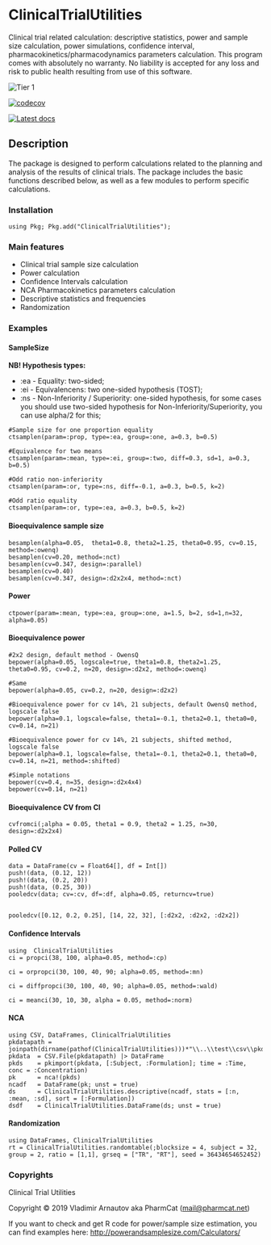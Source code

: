 # ClinicalTrialUtilities

 Clinical trial related calculation: descriptive statistics, power and sample size calculation, power simulations, confidence interval, pharmacokinetics/pharmacodynamics parameters calculation. This program comes with absolutely no warranty. No liability is accepted for any loss and risk to public health resulting from use of this software.

![Tier 1](https://github.com/PharmCat/ClinicalTrialUtilities.jl/workflows/Tier%201/badge.svg)

[![codecov](https://codecov.io/gh/PharmCat/ClinicalTrialUtilities.jl/branch/master/graph/badge.svg)](https://codecov.io/gh/PharmCat/ClinicalTrialUtilities.jl)

[![Latest docs](https://img.shields.io/badge/docs-latest-blue.svg)](https://pharmcat.github.io/ClinicalTrialUtilities.jl/dev/)

## Description

The package is designed to perform calculations related to the planning and analysis of the results of clinical trials. The package includes the basic functions described below, as well as a few modules to perform specific calculations.

### <a name="Installation">Installation</a>
```
using Pkg; Pkg.add("ClinicalTrialUtilities");
```

### <a name="Features">Main features</a>

- Clinical trial sample size calculation
- Power calculation
- Confidence Intervals calculation
- NCA Pharmacokinetics parameters calculation
- Descriptive statistics and frequencies
- Randomization


### <a name="Examples">Examples</a>

#### SampleSize

**NB! Hypothesis types:**

- :ea - Equality: two-sided;
- :ei - Equivalencens: two one-sided hypothesis (TOST);
- :ns - Non-Inferiority / Superiority: one-sided hypothesis, for some cases you should use two-sided hypothesis for  Non-Inferiority/Superiority, you can use alpha/2 for this;

```
#Sample size for one proportion equality
ctsamplen(param=:prop, type=:ea, group=:one, a=0.3, b=0.5)

#Equivalence for two means
ctsamplen(param=:mean, type=:ei, group=:two, diff=0.3, sd=1, a=0.3, b=0.5)

#Odd ratio non-inferiority
ctsamplen(param=:or, type=:ns, diff=-0.1, a=0.3, b=0.5, k=2)

#Odd ratio equality
ctsamplen(param=:or, type=:ea, a=0.3, b=0.5, k=2)
```

#### Bioequivalence sample size
```
besamplen(alpha=0.05,  theta1=0.8, theta2=1.25, theta0=0.95, cv=0.15, method=:owenq)
besamplen(cv=0.20, method=:nct)
besamplen(cv=0.347, design=:parallel)
besamplen(cv=0.40)
besamplen(cv=0.347, design=:d2x2x4, method=:nct)
```

#### Power
```
ctpower(param=:mean, type=:ea, group=:one, a=1.5, b=2, sd=1,n=32, alpha=0.05)
```

#### Bioequivalence power
```
#2x2 design, default method - OwensQ
bepower(alpha=0.05, logscale=true, theta1=0.8, theta2=1.25, theta0=0.95, cv=0.2, n=20, design=:d2x2, method=:owenq)

#Same
bepower(alpha=0.05, cv=0.2, n=20, design=:d2x2)

#Bioequivalence power for cv 14%, 21 subjects, default OwensQ method, logscale false
bepower(alpha=0.1, logscale=false, theta1=-0.1, theta2=0.1, theta0=0, cv=0.14, n=21)

#Bioequivalence power for cv 14%, 21 subjects, shifted method, logscale false
bepower(alpha=0.1, logscale=false, theta1=-0.1, theta2=0.1, theta0=0, cv=0.14, n=21, method=:shifted)

#Simple notations
bepower(cv=0.4, n=35, design=:d2x4x4)
bepower(cv=0.14, n=21)
```

#### Bioequivalence CV from CI
```
cvfromci(;alpha = 0.05, theta1 = 0.9, theta2 = 1.25, n=30, design=:d2x2x4)
```

#### Polled CV
```
data = DataFrame(cv = Float64[], df = Int[])
push!(data, (0.12, 12))
push!(data, (0.2, 20))
push!(data, (0.25, 30))
pooledcv(data; cv=:cv, df=:df, alpha=0.05, returncv=true)


pooledcv([0.12, 0.2, 0.25], [14, 22, 32], [:d2x2, :d2x2, :d2x2])

```

#### Confidence Intervals
```
using  ClinicalTrialUtilities
ci = propci(38, 100, alpha=0.05, method=:cp)

ci = orpropci(30, 100, 40, 90; alpha=0.05, method=:mn)

ci = diffpropci(30, 100, 40, 90; alpha=0.05, method=:wald)

ci = meanci(30, 10, 30, alpha = 0.05, method=:norm)
```

#### NCA
```
using CSV, DataFrames, ClinicalTrialUtilities
pkdatapath = joinpath(dirname(pathof(ClinicalTrialUtilities)))*"\\..\\test\\csv\\pkdata2.csv"
pkdata  = CSV.File(pkdatapath) |> DataFrame
pkds    = pkimport(pkdata, [:Subject, :Formulation]; time = :Time, conc = :Concentration)
pk      = nca!(pkds)
ncadf   = DataFrame(pk; unst = true)
ds      = ClinicalTrialUtilities.descriptive(ncadf, stats = [:n, :mean, :sd], sort = [:Formulation])
dsdf    = ClinicalTrialUtilities.DataFrame(ds; unst = true)

```
#### Randomization
```
using DataFrames, ClinicalTrialUtilities
rt = ClinicalTrialUtilities.randomtable(;blocksize = 4, subject = 32, group = 2, ratio = [1,1], grseq = ["TR", "RT"], seed = 36434654652452)
```


### <a name="Copyrights">Copyrights</a>

Clinical Trial Utilities

Copyright © 2019 Vladimir Arnautov aka PharmCat (mail@pharmcat.net)

If you want to check and get R code for power/sample size estimation, you can find examples here: http://powerandsamplesize.com/Calculators/
